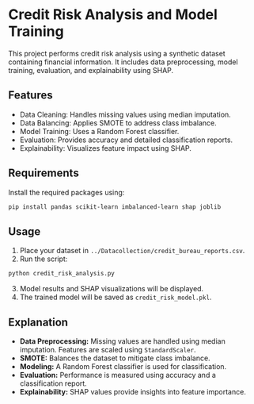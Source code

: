 # Credit Risk Analysis and Model Training

This project performs credit risk analysis using a synthetic dataset containing financial information. It includes data preprocessing, model training, evaluation, and explainability using SHAP.

## Features
- Data Cleaning: Handles missing values using median imputation.
- Data Balancing: Applies SMOTE to address class imbalance.
- Model Training: Uses a Random Forest classifier.
- Evaluation: Provides accuracy and detailed classification reports.
- Explainability: Visualizes feature impact using SHAP.

## Requirements
Install the required packages using:
```bash
pip install pandas scikit-learn imbalanced-learn shap joblib
```

## Usage
1. Place your dataset in `../Datacollection/credit_bureau_reports.csv`.
2. Run the script:
```bash
python credit_risk_analysis.py
```
3. Model results and SHAP visualizations will be displayed.
4. The trained model will be saved as `credit_risk_model.pkl`.

## Explanation
- **Data Preprocessing:** Missing values are handled using median imputation. Features are scaled using `StandardScaler`.
- **SMOTE:** Balances the dataset to mitigate class imbalance.
- **Modeling:** A Random Forest classifier is used for classification.
- **Evaluation:** Performance is measured using accuracy and a classification report.
- **Explainability:** SHAP values provide insights into feature importance.



